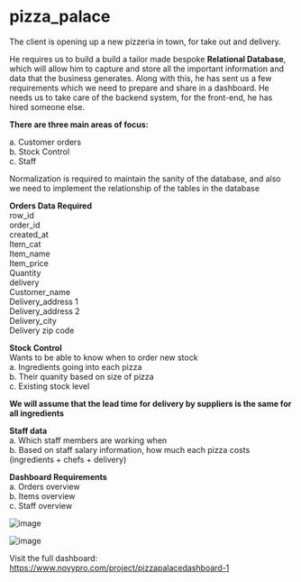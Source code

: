 # pizza_palace

The client is opening up a new pizzeria in town, for take out and delivery.

He requires us to build a build a tailor made bespoke **Relational Database**, which will allow him to capture and store all the important information and data that the business generates. Along with this, he has sent us a few requirements which we need to prepare and share in a dashboard. He needs us to take care of the backend system, for the front-end, he has hired someone else.

**There are three main areas of focus:**

a. Customer orders <br> b. Stock Control <br> c. Staff <br>

Normalization is required to maintain the sanity of the database, and also we need to implement the relationship of the tables in the database

**Orders Data Required** <br>
row_id<br>
order_id<br>
created_at<br>
Item_cat<br>
Item_name<br>
Item_price<br>
Quantity<br>
delivery<br>
Customer_name<br>
Delivery_address 1<br>
Delivery_address 2<br>
Delivery_city<br>
Delivery zip code<br>

**Stock Control** <br>
Wants to be able to know when to order new stock <br>
a. Ingredients going into each pizza<br>
b. Their quanity based on size of pizza<br>
c. Existing stock level<br>

**We will assume that the lead time for delivery by suppliers is the same for all 
ingredients** <br>

**Staff data** <br>
a. Which staff members are working when <br>
b. Based on staff salary information, how much each pizza costs (ingredients + chefs + delivery) <br>

**Dashboard Requirements** <br>
a. Orders overview <br>
b. Items overview <br>
c. Staff overview <br>

![image](https://user-images.githubusercontent.com/77953290/232226828-7c724660-e153-47a7-b12a-20afec2d29c2.png)

![image](https://user-images.githubusercontent.com/77953290/232227758-9bb7d105-8277-48b2-937c-e740199ed13d.png)


Visit the full dashboard: https://www.novypro.com/project/pizzapalacedashboard-1


